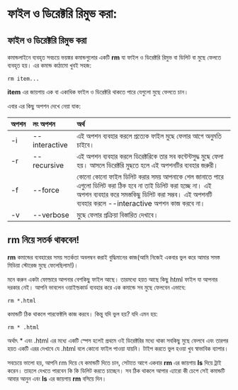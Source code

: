 # ফাইল ও ডিরেক্টরি রিমুভ করা:

## ফাইল ও ডিরেক্টরি রিমুভ করা

কমান্ডলাইনে ব্যবহৃত সবচয়ে ভয়ঙ্কর কমান্ডগুলোর একটি **rm** যা ফাইল ও ডিরেক্টরি রিমুভ বা ডিলিট বা মুছে ফেলতে ব্যবহৃত হয়। এর কমান্ড কাঠামো‌ খুবই সহজ:

```text
rm item...
```

**item** এর জায়গায় এক বা একাধিক ফাইল ও ডিরেক্টরি থাকতে পারে যেগুলো মুছে ফেলতে চান।

এবার এর কিছু অপশন দেখে নেয়া যাক:

| অপশন | লং অপশন | অর্থ |
| :--- | :--- | :--- |
| -i | --interactive | এই অপশন ব্যবহার করলে প্রত্যেক ফাইল মুছে ফেলার আগে অনুমতি চাইবে। |
| -r | --recursive | এই অপশন ব্যবহার করলে ডিরেক্টরিকে তার সব কন্টেন্টসুদ্ধ মুছে ফেলা হয়। আসলে ডিরেক্টরি মুছতে হলে এই অপশনটির ব্যবহার জরুরী। |
| -f | --force | কোনো কোনো ফাইল ডিলিট করার সময় আপনাকে শেল জানাতে পারে এগুলো ডিলিট করা ঠিক হবে না তাই ডিলিট করা হচ্ছে না। এই অপশন ব্যবহার করে সমস্তকিছু ডিলিট করা সম্ভব। এই অপশনটি ব্যবহার করলে --interactive অপশন কাজ করবে না। |
| -v | --verbose | মুছে ফেলার প্রক্রিয়া বিস্তারিত দেখাবে। |

## rm নিয়ে সতর্ক থাকবেন!

**rm** কমান্ডের ব্যবহারের সময় সতর্কতা অবলম্বন করাই বুদ্ধিমানের কাজ\(আমি নিজেই একবার ভুল করে আমার সমস্ত মিডিয়া স্টোরেজ মুছে ফেলেছিলাম!\)।

মনে করুন একটা ফোল্ডারে আপনার বেশকিছু ফাইল আছে। তারমধ্যে হয়ত আছে কিছু html ফাইল যা আপনার দরকার নেই। আপনি ভাবলেন ওয়াইল্ডকার্ড ব্যবহার করে এক কমান্ডে সব মুছে ফেলবেন এভাবে:

```text
rm *.html
```

কমান্ডটি ঠিক থাকলে পারফেক্টলি কাজ করবে। কিন্তু যদি ভুল হয়? যদি এমন হয়:

```text
rm * .html
```

অর্থাৎ \* এবং .html এর মধ্যে একটি স্পেস হলেই প্রথমে ওই ডিরেক্টরির মধ্যে থাকা সবকিছু মুছে ফেলবে এবং তারপর হয়ত একটি এরর দেখাবে যে .html বলে কোনো ফাইল পাওয়া যায়নি। টাইপ করতে ভুল হওয়া খুব স্বাভাবিক ব্যাপার।

সবচেয়ে ভালো হয়, আপনি rm দিয়ে যে কমান্ডটি দিতে চান, সেটাতে আগে একবার **rm** এর জায়গায় **ls** দিয়ে ট্রাই করেন। তাহলে দেখতে পারবেন কি কি ডিলিট করতে চাচ্ছেন। সব ঠিক থাকলে আপার এ্যারো কী চেপে সেই কমান্ডটি আবার আনুন এবং **ls** এর জায়গায় **rm** বসিয়ে দিন।

